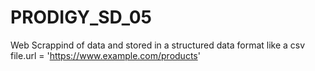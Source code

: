# PRODIGY_SD_05
Web Scrappind of data and stored in a structured data format like a csv file.url = 'https://www.example.com/products'
